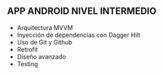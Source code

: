 
## APP ANDROID NIVEL INTERMEDIO

- Arquitectura MVVM
- Inyección de dependencias con Dagger Hilt
- Uso de Git y Github
- Retrofit
- Diseño avanzado
- Testing